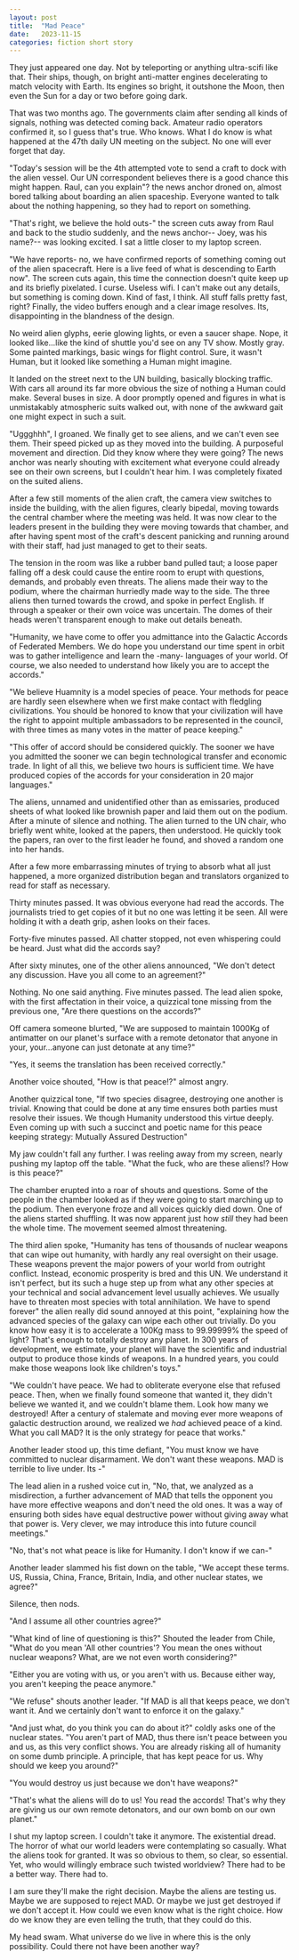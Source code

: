 ```yaml
---
layout: post
title:  "Mad Peace"
date:   2023-11-15
categories: fiction short story
---
```


They just appeared one day. Not by teleporting or anything ultra-scifi like that. Their ships, though, on bright
anti-matter engines decelerating to match velocity with Earth. Its engines so bright, it outshone the Moon, then
even the Sun for a day or two before going dark.

That was two months ago. The governments claim after sending all kinds of signals, nothing was detected coming back.
Amateur radio operators confirmed it, so I guess that's true. Who knows. What I do know is what happened at the 47th
daily UN meeting on the subject. No one will ever forget that day.

"Today's session will be the 4th attempted vote to send a craft to dock with the alien vessel. Our UN correspondent
believes there is a good chance this might happen. Raul, can you explain"? the news anchor droned on, almost bored
talking about boarding an alien spaceship. Everyone wanted to talk about the nothing happening, so they had to
report on something.

"That's right, we believe the hold outs-" the screen cuts away from Raul and back to the studio suddenly, and
the news anchor-- Joey, was his name?-- was looking excited. I sat a little closer to my laptop screen.

"We have reports- no, we have confirmed reports of something coming out of the alien spacecraft. Here is a live feed
of what is descending to Earth now". The screen cuts again, this time the connection doesn't quite keep up and its
briefly pixelated. I curse. Useless wifi. I can't make out any details, but something is coming down. Kind of fast,
I think. All stuff falls pretty fast, right? Finally, the video buffers enough and a clear image resolves. Its,
disappointing in the blandness of the design.

No weird alien glyphs, eerie glowing lights, or even a saucer shape. Nope, it looked like...like the kind of shuttle
you'd see on any TV show. Mostly gray. Some painted markings, basic wings for flight control. Sure, it wasn't Human,
but it looked like something a Human might imagine.

It landed on the street next to the UN building, basically blocking traffic. With cars all around its far more obvious
the size of nothing a Human could make. Several buses in size. A door promptly opened and figures in what is 
unmistakably atmospheric suits walked out, with none of the awkward gait one might expect in such a suit.

"Uggghhh", I groaned. We finally get to see aliens, and we can't even see them. Their speed picked up as they moved into
the building. A purposeful movement and direction. Did they know where they were going? The news anchor was nearly
shouting with excitement what everyone could already see on their own screens, but I couldn't hear him. I was completely
fixated on the suited aliens.

After a few still moments of the alien craft, the camera view switches to inside the building, with the alien figures,
clearly bipedal, moving towards the central chamber where the meeting was held. It was now clear to the leaders
present in the building they were moving towards that chamber, and after having spent most of the craft's descent
panicking and running around with their staff, had just managed to get to their seats.

The tension in the room was like a rubber band pulled taut; a loose paper falling off a desk could cause the entire room
to erupt with questions, demands, and probably even threats. The aliens made their way to the podium, where the chairman
hurriedly made way to the side. The three aliens then turned towards the crowd, and spoke in perfect English. If through
a speaker or their own voice was uncertain. The domes of their heads weren't transparent enough to make out details
beneath.

"Humanity, we have come to offer you admittance into the Galactic Accords of Federated Members. We do hope you
understand our time spent in orbit was to gather intelligence and learn the -many- languages of your world. Of course,
we also needed to understand how likely you are to accept the accords."

"We believe Huamnity is a model species of peace. Your methods for peace are hardly seen
elsewhere when we first make contact with fledgling civilizations. You should be honored to know that your civilization
will have the right to appoint multiple ambassadors to be represented in the council, with three times as many votes
in the matter of peace keeping."

"This offer of accord should be considered quickly. The sooner we have you admitted the sooner we can begin
technological transfer and economic trade. In light of all this, we believe two hours is sufficient time. We have
produced copies of the accords for your consideration in 20 major languages."

The aliens, unnamed and unidentified other than as emissaries, produced sheets of what looked like brownish paper
and laid them out on the podium. After a minute of silence and nothing. The alien turned to the UN chair, who briefly
went white, looked at the papers, then understood. He quickly took the papers, ran over to the first leader he found,
and shoved a random one into her hands.

After a few more embarrassing minutes of trying to absorb what all just happened, a more organized distribution began
and translators organized to read for staff as necessary.

Thirty minutes passed. It was obvious everyone had read the accords. The journalists tried to get copies of it
but no one was letting it be seen. All were holding it with a death grip, ashen looks on their faces.

Forty-five minutes passed. All chatter stopped, not even whispering could be heard. Just what did the accords say?

After sixty minutes, one of the other aliens announced, "We don't detect any discussion. Have you all come to an
agreement?"

Nothing. No one said anything. Five minutes passed. The lead alien spoke, with the first affectation in their voice, a
quizzical tone missing from the previous one, "Are there questions on the accords?"

Off camera someone blurted, "We are supposed to maintain 1000Kg of antimatter on our planet's surface with a remote
detonator that anyone in your, your...anyone can just detonate at any time?"

"Yes, it seems the translation has been received correctly."

Another voice shouted, "How is that peace!?" almost angry.

Another quizzical tone, "If two species disagree, destroying one another is trivial. Knowing that could be done
at any time ensures both parties must resolve their issues. We though Humanity understood this virtue deeply. Even
coming up with such a succinct and poetic name for this peace keeping strategy: Mutually Assured Destruction"

My jaw couldn't fall any further. I was reeling away from my screen, nearly pushing my laptop off the table. "What
the fuck, who are these aliens!? How is this peace?"

The chamber erupted into a roar of shouts and questions. Some of the people in the chamber looked as if they were
going to start marching up to the podium. Then everyone froze and all voices quickly died down. One of the aliens
started shuffling. It was now apparent just how *still* they had been the whole time. The movement seemed almost
threatening.

The third alien spoke, "Humanity has tens of thousands of nuclear weapons that can wipe out humanity, with hardly
any real oversight on their usage. These weapons prevent the major powers of your world from outright conflict.
Instead, economic prosperity is bred and this UN. We understand it isn't perfect, but its such a huge step up
from what any other species at your technical and social advancement level usually achieves. We usually have to
threaten most species with total annihilation. We have to spend forever" the alien really did sound annoyed at this
point, "explaining how the advanced species of the galaxy can wipe each other out trivially. Do you know how easy it
is to accelerate a 100Kg mass to 99.99999% the speed of light? That's enough to totally destroy any planet. In
300 years of development, we estimate, your planet will have the scientific and industrial output to produce those
kinds of weapons. In a hundred years, you could make those weapons look like children's toys."

"We couldn't have peace. We had to obliterate everyone else that refused peace. Then, when we finally found someone
that wanted it, they didn't believe we wanted it, and we couldn't blame them. Look how many we destroyed! After
a century of stalemate and moving ever more weapons of galactic destruction around, we realized we *had* achieved peace
of a kind. What you call MAD? It is the only strategy for peace that works."

Another leader stood up, this time defiant, "You must know we have committed to nuclear disarmament. We don't want
these weapons. MAD is terrible to live under. Its -"

The lead alien in a rushed voice cut in, "No, that, we analyzed as a misdirection, a further advancement of MAD that
tells the opponent you have more effective weapons and don't need the old ones. It was a way of ensuring both sides have
equal destructive power without giving away what that power is. Very clever, we may introduce this into future council
meetings."

"No, that's not what peace is like for Humanity. I don't know if we can-"

Another leader slammed his fist down on the table, "We accept these terms. US, Russia, China, France, Britain, India,
and other nuclear states, we agree?"

Silence, then nods.

"And I assume all other countries agree?"

"What kind of line of questioning is this?" Shouted the leader from Chile, "What do you mean 'All other countries'? 
You mean the ones without nuclear weapons? What, are we not even worth considering?"

"Either you are voting with us, or you aren't with us. Because either way, you aren't keeping the peace anymore."

"We refuse" shouts another leader. "If MAD is all that keeps peace, we don't want it. And we certainly don't want to
enforce it on the galaxy."

"And just what, do you think you can do about it?" coldly asks one of the nuclear states. "You aren't part of MAD,
thus there isn't peace between you and us, as this very conflict shows. You are already risking all of humanity
on some dumb principle. A principle, that has kept peace for us. Why should we keep you around?"

"You would destroy us just because we don't have weapons?"

"That's what the aliens will do to us! You read the accords! That's why they are giving us our own remote detonators,
and our own bomb on our own planet."

I shut my laptop screen. I couldn't take it anymore. The existential dread. The horror of what our world leaders were
contemplating so casually. What the aliens took for granted. It was so obvious to them, so clear, so essential.
Yet, who would willingly embrace such twisted worldview? There had to be a better way. There had to.

I am sure they'll make the right decision. Maybe the aliens are testing us. Maybe we are supposed to reject MAD. Or
maybe we just get destroyed if we don't accept it. How could we even know what is the right choice. How do we know they
are even telling the truth, that they could do this.

My head swam. What universe do we live in where this is the only possibility. Could there not have been another way? 